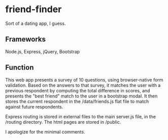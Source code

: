 # friend-finder
Sort of a dating app, I guess.

## Frameworks
Node.js, Express, jQuery, Bootstrap

## Function
This web app presents a survey of 10 questions, using browser-native form validation.  Based on the answers to that survey, it matches the user with a previous respondent by computing the total difference in scores, and presents the "best friend" match to the user in a bootstrap modal.  It then stores the current respondent in the /data/friends.js flat file to match against future respondents.

Express routing is stored in external files to the main server.js file, in the /routing directory.  The html pages are stored in /public.

I apologize for the minimal comments.